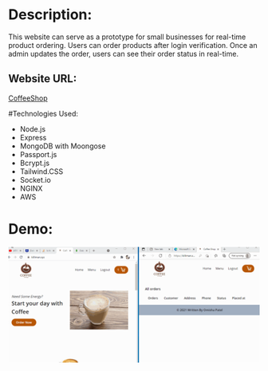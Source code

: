 # Description:

This website can serve as a prototype for small businesses for real-time product ordering. Users can order products after login verification. Once an admin updates the order, users can see their order status in real-time.

## Website URL:

[CoffeeShop](https://killiman.xyz)

#Technologies Used:
* Node.js
* Express
* MongoDB with Moongose
* Passport.js
* Bcrypt.js
* Tailwind.CSS
* Socket.io
* NGINX
* AWS

# Demo:
![Order Demonstration](coffee.gif)



